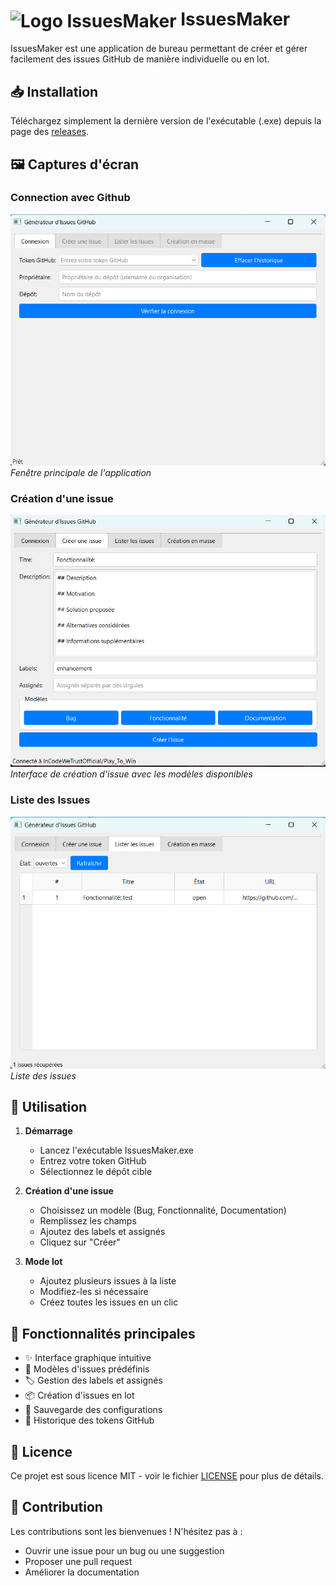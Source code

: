 # <img src="assets/logo.ico" alt="Logo IssuesMaker" width="32" style="vertical-align: middle;"> IssuesMaker

IssuesMaker est une application de bureau permettant de créer et gérer facilement des issues GitHub de manière individuelle ou en lot.

## 📥 Installation

Téléchargez simplement la dernière version de l'exécutable (.exe) depuis la page des [releases](https://github.com/Yota02/IssuesMaker/releases/tag/v1.0.0).

## 🖼️ Captures d'écran

### Connection avec Github
![Interface principale](screenshots/connection.png)
*Fenêtre principale de l'application*

### Création d'une issue
![Création d'issue](screenshots/issues_feature.png)
*Interface de création d'issue avec les modèles disponibles*

### Liste des Issues
![Mode lot](screenshots/list_issues.png)
*Liste des issues*

## 🚀 Utilisation

1. **Démarrage**
   - Lancez l'exécutable IssuesMaker.exe
   - Entrez votre token GitHub
   - Sélectionnez le dépôt cible

2. **Création d'une issue**
   - Choisissez un modèle (Bug, Fonctionnalité, Documentation)
   - Remplissez les champs
   - Ajoutez des labels et assignés
   - Cliquez sur "Créer"

3. **Mode lot**
   - Ajoutez plusieurs issues à la liste
   - Modifiez-les si nécessaire
   - Créez toutes les issues en un clic

## 🔧 Fonctionnalités principales

- ✨ Interface graphique intuitive
- 📝 Modèles d'issues prédéfinis
- 🏷️ Gestion des labels et assignés
- 📦 Création d'issues en lot
- 💾 Sauvegarde des configurations
- 🔄 Historique des tokens GitHub

## 📄 Licence

Ce projet est sous licence MIT - voir le fichier [LICENSE](LICENSE) pour plus de détails.

## 🤝 Contribution

Les contributions sont les bienvenues ! N'hésitez pas à :
- Ouvrir une issue pour un bug ou une suggestion
- Proposer une pull request
- Améliorer la documentation